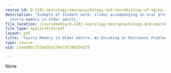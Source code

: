```yaml
---
course_id: 9-110j-neurology-neuropsychology-and-neurobiology-of-aging-spring-2005
description: 'Example of student work: slides accompanying an oral presentation on
  source memory in older adults.'
file_location: /coursemedia/9-110j-neurology-neuropsychology-and-neurobiology-of-aging-spring-2005/c5eed8bc752a835a139a73f104326275_9110_glis_1983f6.pdf
file_type: application/pdf
layout: pdf
title: 'Source Memory in Older Adults: An Encoding or Retrieval Problem'
type: course
uid: c5eed8bc752a835a139a73f104326275

---
```

None